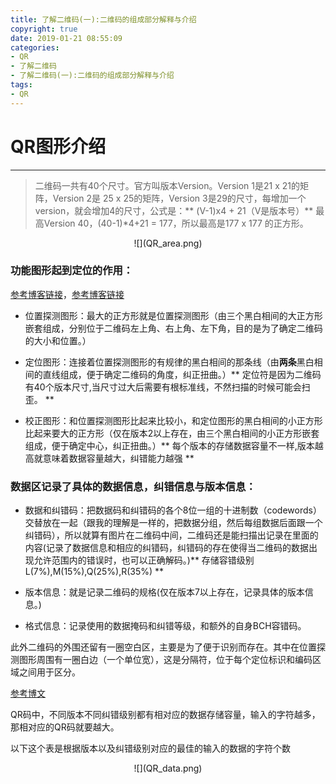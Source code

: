 ```yaml
---
title: 了解二维码(一):二维码的组成部分解释与介绍
copyright: true
date: 2019-01-21 08:55:09
categories:
- QR
- 了解二维码
- 了解二维码(一):二维码的组成部分解释与介绍
tags: 
- QR
---
```

# QR图形介绍 
**********************************************************
>  二维码一共有40个尺寸。官方叫版本Version。Version 1是21 x 21的矩阵，Version 2是 25 x 25的矩阵，Version 3是29的尺寸，每增加一个version，就会增加4的尺寸，公式是：** (V-1)x4 + 21（V是版本号）** 最高Version 40，(40-1)*4+21 = 177，所以最高是177 x 177 的正方形。
<!--more-->
 
<center>![](QR_area.png)</center>

### 功能图形起到定位的作用：
[参考博客链接](https://www.cnblogs.com/magicsoar/p/4483032.html "参考二维码各部分名称的博客链接")，[参考博客链接](https://blog.csdn.net/kelindame/article/details/45155185 "参考二维码各部分详细介绍")

* 位置探测图形：最大的正方形就是位置探测图形（由三个黑白相间的大正方形嵌套组成，分别位于二维码左上角、右上角、左下角，目的是为了确定二维码的大小和位置。）

* 定位图形：连接着位置探测图形的有规律的黑白相间的那条线（由**两条**黑白相间的直线组成，便于确定二维码的角度，纠正扭曲。）** 定位符是因为二维码有40个版本尺寸,当尺寸过大后需要有根标准线，不然扫描的时候可能会扫歪。 **


* 校正图形：和位置探测图形比起来比较小，和定位图形的黑白相间的小正方形比起来要大的正方形（仅在版本2以上存在，由三个黑白相间的小正方形嵌套组成，便于确定中心，纠正扭曲。）** 每个版本的存储数据容量不一样,版本越高就意味着数据容量越大，纠错能力越强 **

### 数据区记录了具体的数据信息，纠错信息与版本信息：

* 数据和纠错码：把数据码和纠错码的各个8位一组的十进制数（codewords）交替放在一起（跟我的理解是一样的，把数据分组，然后每组数据后面跟一个纠错码），所以就算有图片在二维码中间，二维码还是能扫描出记录在里面的内容(记录了数据信息和相应的纠错码，纠错码的存在使得当二维码的数据出现允许范围内的错误时，也可以正确解码。)** 存储容错级别L(7%),M(15%),Q(25%),R(35%) **

* 版本信息：就是记录二维码的规格(仅在版本7以上存在，记录具体的版本信息。)

* 格式信息：记录使用的数据掩码和纠错等级，和额外的自身BCH容错码。

此外二维码的外围还留有一圈空白区，主要是为了便于识别而存在。其中在位置探测图形周围有一圈白边（一个单位宽），这是分隔符，位于每个定位标识和编码区域之间用于区分。

[参考博文](https://blog.csdn.net/u012611878/article/details/53167009)

QR码中，不同版本不同纠错级别都有相对应的数据存储容量，输入的字符越多，那相对应的QR码就要越大。

以下这个表是根据版本以及纠错级别对应的最佳的输入的数据的字符个数
<center>![](QR_data.png)</center>

